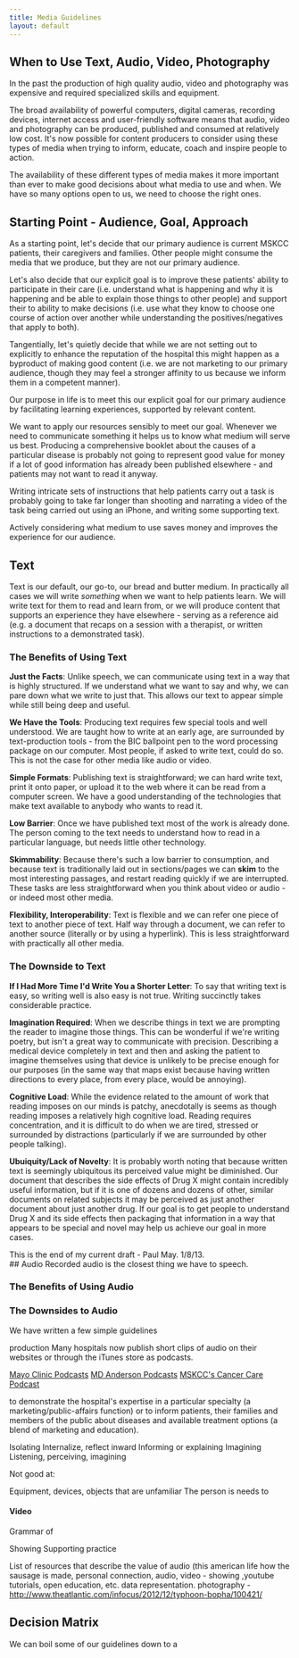 ```yaml
---
title: Media Guidelines
layout: default
---
```


## When to Use Text, Audio, Video, Photography
In the past the production of high quality audio, video and photography was expensive and required specialized skills and equipment.  

The broad availability of powerful computers, digital cameras, recording devices, internet access and user-friendly software means that audio, video and photography can be produced, published and consumed at relatively low cost. It's now possible for content producers to consider using these types of media when trying to inform, educate, coach and inspire people to action. 

The availability of these different types of media makes it more important than ever to make good decisions about what media to use and when. We have so many options open to us, we need to choose the right ones.

## Starting Point - Audience, Goal, Approach
As a starting point, let's decide that our primary audience is current MSKCC patients, their caregivers and families. Other people might consume the media that we produce, but they are not our primary audience. 

Let's also decide that our explicit goal is to improve these patients' ability to participate in their care (i.e. understand what is happening and why it is happening and be able to explain those things to other people) and support their to ability to make decisions (i.e. use what they know to choose one course of action over another while understanding the positives/negatives that apply to both). 

Tangentially, let's quietly decide that while we are not setting out to explicitly to enhance the reputation of the hospital this might happen as a byproduct of making good content (i.e. we are not marketing to our primary audience, though they may feel a stronger affinity to us because we inform them in a competent manner).

Our purpose in life is to meet this our explicit goal for our primary audience by facilitating learning experiences, supported by relevant content. 

We want to apply our resources sensibly to meet our goal. Whenever we need to communicate something it helps us to know what medium will serve us best. Producing a comprehensive booklet about the causes of a particular disease is probably not going to represent good value for money if a lot of good information has already been published elsewhere - and patients may not want to read it anyway. 

Writing intricate sets of instructions that help patients carry out a task is probably going to take far longer than shooting and narrating a video of the task being carried out using an iPhone, and writing some supporting text. 

Actively considering what medium to use saves money and improves the experience for our audience. 

## Text
Text is our default, our go-to, our bread and butter medium. In practically all cases we will write *something* when we want to help patients learn. We will write text for them to read and learn from, or we will produce content that supports an experience they have elsewhere - serving as a reference aid (e.g. a document that recaps on a session with a therapist, or  written instructions to a demonstrated task).

### The Benefits of Using Text
**Just the Facts**: Unlike speech, we can communicate using text in a way that is highly structured. If we understand what we want to say and why, we can pare down what we write to just that. This allows our text to appear simple while still being deep and useful.

**We Have the Tools**: Producing text requires few special tools and well understood. We are taught how to write at an early age, are surrounded by text-production tools - from the BIC ballpoint pen to the word processing package on our computer. Most people, if asked to write text, could do so. This is not the case for other media like audio or video.

**Simple Formats**: Publishing text is straightforward; we can hard write text, print it onto paper, or upload it to the web where it can be read from a computer screen. We have a good understanding of the technologies that make text available to anybody who wants to read it.

**Low Barrier**: Once we have published text most of the work is already done. The person coming to the text needs to understand how to read in a particular language, but needs little other technology. 

**Skimmability**: Because there's such a low barrier to consumption, and because text is traditionally laid out in sections/pages we can **skim** to the most interesting passages, and restart reading quickly if we are interrupted. These tasks are less straightforward when you think about video or audio - or indeed most other media.

**Flexibility, Interoperability**: Text is flexible and we can refer one piece of text to another piece of text. Half way through a document, we can refer to another source (literally or by using a hyperlink). This is less straightforward with practically all other media.

### The Downside to Text
**If I Had More Time I'd Write You a Shorter Letter**: To say that writing text is easy, so writing well is also easy is not true. Writing succinctly takes considerable practice.

**Imagination Required**: When we describe things in text we are prompting the reader to imagine those things. This can be wonderful if we're writing poetry, but isn't a great way to communicate with precision. Describing a medical device completely in text and then and asking the patient to imagine themselves using that device is unlikely to be precise enough for our purposes (in the same way that maps exist because having written directions to every place, from every place, would be annoying).

**Cognitive Load**: While the evidence related to the amount of work that reading imposes on our minds is patchy, anecdotally is seems as though reading imposes a relatively high cognitive load. Reading requires concentration, and it is difficult to do when we are tired, stressed or surrounded by distractions (particularly if we are surrounded by other people talking).

**Ubuiquity/Lack of Novelty**: It is probably worth noting that because written text is seemingly ubiquitous its perceived value might be diminished. Our document that describes the side effects of Drug X might contain incredibly useful information, but if it is one of dozens and dozens of other, similar documents on related subjects it may be perceived as just another document about just another drug. If our goal is to get people to understand Drug X and its side effects then packaging that information in a way that appears to be special and novel may help us achieve our goal in more cases. 

<div class="dmz">This is the end of my current draft - Paul May. 1/8/13.</div>

<div class="outstanding invisible">
## Audio
Recorded audio is the closest thing we have to speech. 

### The Benefits of Using Audio


### The Downsides to Audio


We have written a few simple guidelines

production Many hospitals now publish short clips of audio on their websites or through the iTunes store as podcasts. 

<a href="http://podcasts.mayoclinic.org/">Mayo Clinic Podcasts</a>
<a href="http://www.mdanderson.org/publications/itunes-u/index.html">MD Anderson Podcasts</a>
<a href="http://www.mskcc.org/multimedia/podcast/cancer-care-podcast">MSKCC's Cancer Care Podcast</a>


to demonstrate the hospital's expertise in a particular specialty (a marketing/public-affairs function) or to inform patients, their families and members of the public about diseases and available treatment options (a blend of marketing and education).

Isolating
Internalize, reflect inward
Informing or explaining
Imagining
Listening, perceiving, imagining

Not good at:

Equipment, devices, objects that are unfamiliar
The person is needs to 

#### Video
Grammar of 

	
Showing
Supporting practice



List of resources that describe the value of audio (this american life how the sausage is made, personal connection, audio, video - showing	 ,youtube tutorials, open education, etc. data representation. photography - http://www.theatlantic.com/infocus/2012/12/typhoon-bopha/100421/

</div>

## Decision Matrix
We can boil some of our guidelines down to a 
</div>
